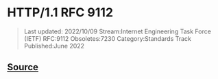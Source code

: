 # HTTP/1.1 RFC 9112

> Last updated: 2022/10/09
> Stream:Internet Engineering Task Force (IETF)
> RFC:9112
> Obsoletes:7230
> Category:Standards Track
> Published:June 2022

## [Source](https://www.rfc-editor.org/rfc/rfc9110)
